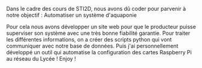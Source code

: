Dans le cadre des cours de STI2D, nous avons dû coder pour parvenir à notre objectif :
Automatiser un système d'aquaponie

Pour cela nous avons développer un site web pour que le producteur puisse superviser son système avec une très bonne fiabilité garantie.
Pour traiter les différentes informations, on a créer des scripts python qui vont communiquer avec notre base de données.
Puis j'ai personnellement développé un outil qui automatise la configuration des cartes Raspberry Pi au réseau du Lycée !
Enjoy !
